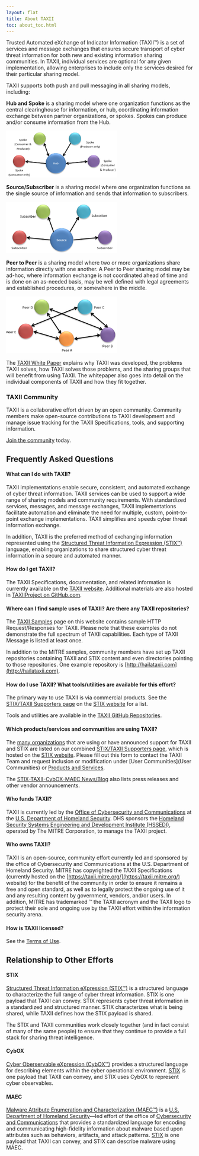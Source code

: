 ```yaml
---
layout: flat
title: About TAXII
toc: about_toc.html
---
```


Trusted Automated eXchange of Indicator Information (TAXII™) is a set of services and message exchanges that ensures secure transport of cyber threat information for both new and existing information sharing communities. In TAXII, individual services are optional for any given implementation, allowing enterprises to include only the services desired for their particular sharing model.

TAXII supports both push and pull messaging in all sharing models, including:

<div class="row">
  <div class="col-lg-4 col-md-6">
    <div class="panel panel-default">
      </div>
      <div class="panel-body">
        <p><strong>Hub and Spoke</strong> is a sharing model where one organization functions as the central clearinghouse for information, or hub, coordinating information exchange between partner organizations, or spokes. Spokes can produce and/or consume information from the Hub.</p>
        <div class="text-center">
          <img src="/images/hub_and_spoke.png" width="300" alt="Hub and Spoke Model" />
        </div>
      </div>
    </div>
  </div>
    </div>
  <div class="col-lg-4 col-md-6">
    <div class="panel panel-default">
      </div>
      <div class="panel-body">
        <p><strong>Source/Subscriber</strong> is a sharing model where one organization functions as the single source of information and sends that information to subscribers.</p>
        <div class="text-center">
          <img src="/images/source_subscriber.png" width="300" alt="Source/Subscriber Model" />
        </div>
      </div>
    </div>
  </div>
   <div class="col-lg-4 col-md-6">
    <div class="panel panel-default">
      </div>
      <div class="panel-body">
        <p><strong>Peer to Peer</strong> is a sharing model where two or more organizations share information directly with one another. A Peer to Peer sharing model may be ad-hoc, where information exchange is not coordinated ahead of time and is done on an as-needed basis, may be well defined with legal agreements and established procedures, or somewhere in the middle.</p>
        <div class="text-center">
          <img src="/images/peer_to_peer.png" width="300" alt="Peer to Peer Model" />
        </div>
      </div>
    </div>
  </div>
</div> 


The [TAXII White Paper](http://taxiiproject.github.io/getting-started/whitepaper) explains why TAXII was developed, the problems TAXII solves, how TAXII solves those problems, and the sharing groups that will benefit from using TAXII. The whitepaper also goes into detail on the individual components of TAXII and how they fit together.

### TAXII Community

TAXII is a collaborative effort driven by an open community. Community members make open-source contributions to TAXII development and manage issue tracking for the TAXII Specifications, tools, and supporting information. 

[Join the community](http://taxiiproject.github.io/community/) today.

## Frequently Asked Questions

#### What can I do with TAXII?
TAXII implementations enable secure, consistent, and automated exchange of cyber threat information. TAXII services can be used to support a wide range of sharing models and community requirements. With standardized services, messages, and message exchanges, TAXII implementations facilitate automation and eliminate the need for multiple, custom, point-to-point exchange implementations. TAXII simplifies and speeds cyber threat information exchange.

In addition, TAXII is the preferred method of exchanging information represented using the [Structured Threat Information Expression (STIX™)](http://stixproject.github.io/) language, enabling organizations to share structured cyber threat information in a secure and automated manner.

#### How do I get TAXII?

The TAXII Specifications, documentation, and related information is currently available on the [TAXII website](https://taxii.mitre.org/). Additional materials are also hosted in [TAXIIProject on GitHub.com](https://github.com/TAXIIProject).

#### Where can I find sample uses of TAXII? Are there any TAXII repositories?

The [TAXII Samples]( http://taxiiproject.github.io/documentation/sample-use/) page on this website contains sample HTTP Request/Responses for TAXII. Please note that these examples do not demonstrate the full spectrum of TAXII capabilities. Each type of TAXII Message is listed at least once.

In addition to the MITRE samples, community members have set up TAXII repositories containing TAXII and STIX content and even directories pointing to those repositories. One example repository is [http://hailataxii.com](http://hailataxii.com).

#### How do I use TAXII? What tools/utilities are available for this effort?

The primary way to use TAXII is via commercial products. See the [STIX/TAXII Supporters page](http://stixproject.github.io/supporters) on the [STIX website](http://stixproject.github.io/) for a list.

Tools and utilities are available in the [TAXII GitHub Repositories](https://github.com/TAXIIProject/).

#### Which products/services and communities are using TAXII?

The [many organizations](http://stixproject.github.io/supporters) that are using or have announced support for TAXII and STIX are listed on our combined [STIX/TAXII Supporters page](http://stixproject.github.io/supporters), which is hosted on the [STIX website](http://stixproject.github.io/). Please fill out this form to contact the TAXII Team and request inclusion or modification under [User Communities](User Communities) or [Products and Services](http://stixproject.github.io/supporters/#products-and-serv).

The [STIX-TAXII-CybOX-MAEC News/Blog](http://stixproject.tumblr.com/) also lists press releases and other vendor announcements.

#### Who funds TAXII?

TAXII is currently led by the [Office of Cybersecurity and Communications](http://www.dhs.gov/office-cybersecurity-and-communications/) at the [U.S. Department of Homeland Security](http://www.dhs.gov/). DHS sponsors the [Homeland Security Systems Engineering and Development Institute (HSSEDI)]( http://www.mitre.org/centers/homeland-security-systems-engineering-and-development-institute), operated by The MITRE Corporation, to manage the TAXII project.

#### Who owns TAXII?

TAXII is an open-source, community effort currently led and sponsored by the office of Cybersecurity and Communications at the U.S. Department of Homeland Security. MITRE has copyrighted the TAXII Specifications (currently hosted on the [https://taxii.mitre.org/](https://taxii.mitre.org/) website) for the benefit of the community in order to ensure it remains a free and open standard, as well as to legally protect the ongoing use of it and any resulting content by government, vendors, and/or users. In addition, MITRE has trademarked ™ the TAXII acronym and the TAXII logo to protect their sole and ongoing use by the TAXII effort within the information security arena.

#### How is TAXII licensed?

See the [Terms of Use](https://taxii.mitre.org/about/termsofuse.html).

## Relationship to Other Efforts

#### STIX

[Structured Threat Information eXpression (STIX™)](http://stixproject.github.io/) is a structured language to characterize the full range of cyber threat information. STIX is one payload that TAXII can convey. STIX represents cyber threat information in a standardized and structured manner. STIX characterizes what is being shared, while TAXII defines how the STIX payload is shared.

The STIX and TAXII communities work closely together (and in fact consist of many of the same people) to ensure that they continue to provide a full stack for sharing threat intelligence.

#### CybOX

[Cyber Oberservable eXpression (CybOX™)](http://cyboxproject.github.io/) provides a structured language for describing elements within the cyber operational environment. [STIX](http://stixproject.github.io/) is one payload that TAXII can convey, and STIX uses CybOX to represent cyber observables.

#### MAEC
[Malware Attribute Enumeration and Characterization (MAEC™)](http://maecproject.github.io/) is a [U.S. Department of Homeland Security](http://www.dhs.gov/)—led effort of the office of [Cybersecurity and Communications](http://www.dhs.gov/office-cybersecurity-and-communications/) that provides a standardized language for encoding and communicating high-fidelity information about malware based upon attributes such as behaviors, artifacts, and attack patterns. [STIX](http://stixproject.github.io/) is one payload that TAXII can convey, and STIX can describe malware using MAEC.

